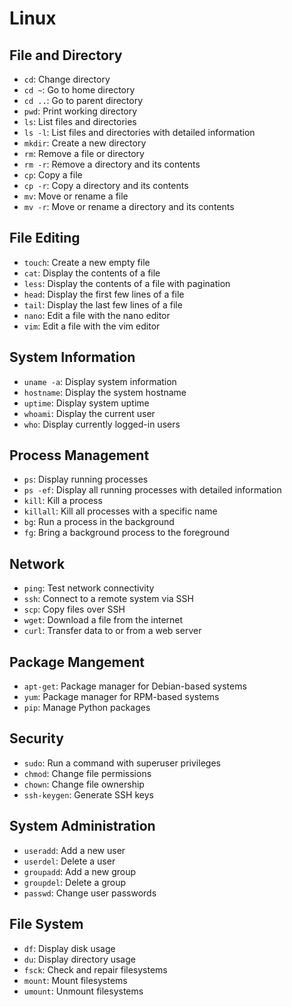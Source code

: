 # Linux

## File and Directory

* `cd`: Change directory
* `cd ~`: Go to home directory
* `cd ..`: Go to parent directory
* `pwd`: Print working directory
* `ls`: List files and directories
* `ls -l`: List files and directories with detailed information
* `mkdir`: Create a new directory
* `rm`: Remove a file or directory
* `rm -r`: Remove a directory and its contents
* `cp`: Copy a file
* `cp -r`: Copy a directory and its contents
* `mv`: Move or rename a file
* `mv -r`: Move or rename a directory and its contents

## File Editing

* `touch`: Create a new empty file
* `cat`: Display the contents of a file
* `less`: Display the contents of a file with pagination
* `head`: Display the first few lines of a file
* `tail`: Display the last few lines of a file
* `nano`: Edit a file with the nano editor
* `vim`: Edit a file with the vim editor

## System Information

* `uname -a`: Display system information
* `hostname`: Display the system hostname
* `uptime`: Display system uptime
* `whoami`: Display the current user
* `who`: Display currently logged-in users

## Process Management

* `ps`: Display running processes
* `ps -ef`: Display all running processes with detailed information
* `kill`: Kill a process
* `killall`: Kill all processes with a specific name
* `bg`: Run a process in the background
* `fg`: Bring a background process to the foreground

## Network

* `ping`: Test network connectivity
* `ssh`: Connect to a remote system via SSH
* `scp`: Copy files over SSH
* `wget`: Download a file from the internet
* `curl`: Transfer data to or from a web server

## Package Mangement

* `apt-get`: Package manager for Debian-based systems
* `yum`: Package manager for RPM-based systems
* `pip`: Manage Python packages

## Security

* `sudo`: Run a command with superuser privileges
* `chmod`: Change file permissions
* `chown`: Change file ownership
* `ssh-keygen`: Generate SSH keys

## System Administration

* `useradd`: Add a new user
* `userdel`: Delete a user
* `groupadd`: Add a new group
* `groupdel`: Delete a group
* `passwd`: Change user passwords

## File System

* `df`: Display disk usage
* `du`: Display directory usage
* `fsck`: Check and repair filesystems
* `mount`: Mount filesystems
* `umount`: Unmount filesystems
